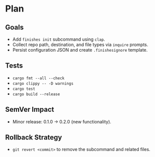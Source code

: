 # Plan

## Goals
- Add `finishes init` subcommand using `clap`.
- Collect repo path, destination, and file types via `inquire` prompts.
- Persist configuration JSON and create `.finishesignore` template.

## Tests
- `cargo fmt --all --check`
- `cargo clippy -- -D warnings`
- `cargo test`
- `cargo build --release`

## SemVer Impact
- Minor release: 0.1.0 → 0.2.0 (new functionality).

## Rollback Strategy
- `git revert <commit>` to remove the subcommand and related files.

